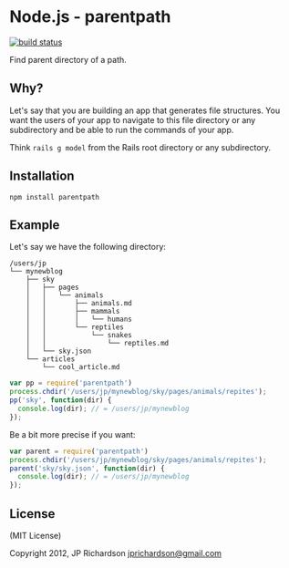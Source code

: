 Node.js - parentpath
================

[![build status](https://secure.travis-ci.org/jprichardson/node-parentpath.png)](http://travis-ci.org/jprichardson/node-parentpath)

Find parent directory of a path.


Why?
----

Let's say that you are building an app that generates file structures. You want the users of your app to navigate to this file directory or any subdirectory and be able to run the commands of your app.

Think `rails g model` from the Rails root directory or any subdirectory.



Installation
------------

    npm install parentpath



Example
------

Let's say we have the following directory:

    /users/jp
    └── mynewblog
        ├── sky
        │   ├── pages
        │   │   └── animals
        │   │       ├── animals.md
        │   │       ├── mammals
        │   │       │   └── humans
        │   │       └── reptiles
        │   │           └── snakes
        │   │               └── reptiles.md
        │   └── sky.json
        └── articles
            └── cool_article.md


```javascript
var pp = require('parentpath')
process.chdir('/users/jp/mynewblog/sky/pages/animals/repites');
pp('sky', function(dir) {
  console.log(dir); // = /users/jp/mynewblog
});
```

Be a bit more precise if you want:

```javascript
var parent = require('parentpath')
process.chdir('/users/jp/mynewblog/sky/pages/animals/repites');
parent('sky/sky.json', function(dir) {
  console.log(dir); // = /users/jp/mynewblog
});
```


License
-------

(MIT License)

Copyright 2012, JP Richardson  <jprichardson@gmail.com>



